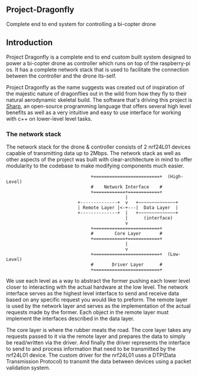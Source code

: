 ## Project-Dragonfly

Complete end to end system for controlling a bi-copter drone

## Introduction

Project Dragonfly is a complete end to end custom built system designed to power 
a bi-copter drone as controller which runs on top of the raspberry-pi os. It has a complete network
stack that is used to facilitate the connection between the controller and the drone its-self.

Project Dragonfly as the name suggests was created out of inspiration of the majestic nature of dragonflies 
out in the wild from how they fly to their natural aerodynamic skeletal build. The software that's driving this 
project is [Sharp](https://github.com/AndroDevcd/Sharp), an open-source programming language that offers several high level benefits as well as 
a very intuitive and easy to use interface for working with c++ on lower-level level tasks. 

### The network stack

The network stack for the drone & controller consists of 2 nrf24L01 devices capable of transmitting data up to 2Mbps.
The network stack as well as other aspects of the project was built with clear-architecture in mind to offer modularity
to the codebase to make modifying components much easier.

```
                                +=========================+  (High-Level)
                                #    Network Interface    #
                                +============+============+   
                                             |
                           +--------------+  v   +~~~~~~~~~~~~~~+
                           | Remote Layer |<-+---|  Data Layer  |
                           +--------------+  |   +~~~~~~~~~~~~~~+
                                             |      (interface)
                                             v
                                +=========================+
                                #        Core Layer       #
                                +============+============+
                                             |
                                             v
                                +=========================+  (Low-Level)
                                #       Driver Layer      #
                                +=========================+
```

We use each level as a way to abstract the former pushing each lower level closer 
to interacting with the actual hardware at the low level. The network interface serves as the highest level
interface to send and receive data based on any specific request you would like to preform. The remote layer is used by the 
network layer and serves as the implementation of the actual requests made by the former. Each object in the remote
layer must implement the interfaces described in the data layer.

The core layer is where the rubber meats the road. The core layer takes any requests passed to it via the remote layer
and prepares the data to simply be read/written via the driver. And finally the driver represents the interface to 
send to and process information that need to be transmitted by the nrf24L01 device. The custom driver for the nrf24L01 
uses a DTP(Data Transmission Protocol) to transmit the data between devices using a packet validation system.